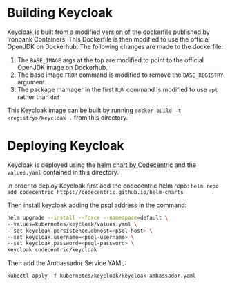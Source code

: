 # Building Keycloak

Keycloak is built from a modified version of the [dockerfile](https://repo1.dsop.io/dsop/opensource/keycloak/keycloak) published by Ironbank Containers. This Dockerfile is then modified to use the official OpenJDK on Dockerhub. The following changes are made to the dockerfile:

1. The `BASE_IMAGE` args at the top are modified to point to the official OpenJDK image on Dockerhub.
1. The base image `FROM` command is modified to remove the `BASE_REGISTRY` argument.
1. The package mamager in the first `RUN` command is modified to use `apt` rather than `dnf`

This Keycloak image can be built by running `docker build -t <registry>/keycloak .` from this directory.

# Deploying Keycloak

Keycloak is deployed using the [helm chart by Codecentric](https://github.com/codecentric/helm-charts/tree/master/charts/keycloak) and the `values.yaml` contained in this directory.

In order to deploy Keycloak first add the codecentric helm repo:
`helm repo add codecentric https://codecentric.github.io/helm-charts`

Then install keycloak adding the psql address in the command:

```sh
helm upgrade --install --force --namespace=default \
--values=kubernetes/keycloak/values.yaml \
--set keycloak.persistence.dbHost=<psql-host> \
--set keycloak.username=<psql-username> \
--set keycloak.password=<psql-password> \
keycloak codecentric/keycloak
```

Then add the Ambassador Service YAML:

`kubectl apply -f kubernetes/keycloak/keycloak-ambassador.yaml`
